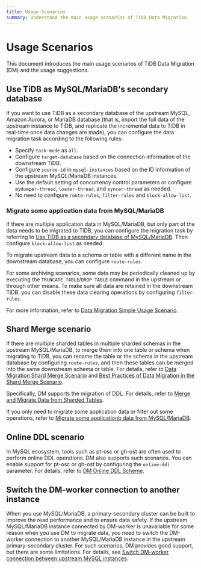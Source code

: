 ```yaml
---
title: Usage Scenarios
summary: Understand the main usage scenarios of TiDB Data Migration.
---
```


# Usage Scenarios

This document introduces the main usage scenarios of TiDB Data Migration (DM) and the usage suggestions.

## Use TiDB as MySQL/MariaDB's secondary database

If you want to use TiDB as a secondary database of the upstream MySQL, Amazon Aurora, or MariaDB database (that is, import the full data of the upstream instance to TiDB, and replicate the incremental data to TiDB in real-time once data changes are made), you can configure the data migration task according to the following rules:

- Specify `task-mode` as `all`.
- Configure `target-database` based on the connection information of the downstream TiDB.
- Configure `source-id` in `mysql-instances` based on the ID information of the upstream MySQL/MariaDB instances.
- Use the default setting of concurrency control parameters or configure `mydumper-thread`, `loader-thread`, and `syncer-thread` as needed.
- No need to configure `route-rules`, `filter-rules` and `block-allow-list`.

### Migrate some application data from MySQL/MariaDB

If there are multiple application data in MySQL/MariaDB, but only part of the data needs to be migrated to TiDB, you can configure the migration task by referring to [Use TiDB as a secondary database of MySQL/MariaDB](#use-tidb-as-mysqlmariadbs-secondary-database). Then configure `block-allow-list` as needed.

To migrate upstream data to a schema or table with a different name in the downstream database, you can configure `route-rules`.

For some archiving scenarios, some data may be periodically cleaned up by executing the `TRUNCATE TABLE`/`DROP TABLE` command in the upstream or through other means. To make sure all data are retained in the downstream TiDB, you can disable these data clearing operations by configuring `filter-rules`.

For more information, refer to [Data Migration Simple Usage Scenario](usage-scenario-simple-migration.md).

## Shard Merge scenario

If there are multiple sharded tables in multiple sharded schemas in the upstream MySQL/MariaDB, to merge them into one table or schema when migrating to TiDB, you can rename the table or the schema in the upstream database by configuring `route-rules`, and then these tables can be merged into the same downstream schema or table. For details, refer to [Data Migration Shard Merge Scenario](usage-scenario-shard-merge.md) and [Best Practices of Data Migration in the Shard Merge Scenario](shard-merge-best-practices.md).

Specifically, DM supports the migration of DDL. For details, refer to [Merge and Migrate Data from Sharded Tables](feature-shard-merge.md).

If you only need to migrate some application data or filter out some operations, refer to [Migrate some applicationb data from MySQL/MariaDB](#migrate-some-application-data-from-mysqlmariadb).

## Online DDL scenario

In MySQL ecosystem, tools such as pt-osc or gh-ost are often used to perform online DDL operations. DM also supports such scenarios. You can enable support for pt-osc or gh-ost by configuring the `online-ddl` parameter. For details, refer to [DM Online DDL Scheme](feature-online-ddl.md).

## Switch the DM-worker connection to another instance

When you use MySQL/MariaDB, a primary-secondary cluster can be built to improve the read performance and to ensure data safety. If the upstream MySQL/MariaDB instance connected by DM-worker is unavailable for some reason when you use DM to migrate data, you need to switch the DM-worker connection to another MySQL/MariaDB instance in the upstream primary-secondary cluster. For such scenarios, DM provides good support, but there are some limitations. For details, see [Switch DM-worker connection between upstream MySQL instances](usage-scenario-master-slave-switch.md).
